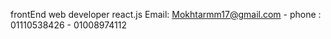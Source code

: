 frontEnd web developer react.js 
Email: Mokhtarmm17@gmail.com   - phone : 01110538426 - 01008974112


